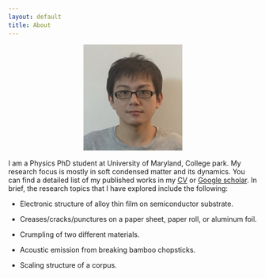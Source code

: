 ```yaml
---
layout: default
title: About
---
```


<center><img src='/assets/images/st.png' class='ST_img' width='200'></center>

I am a Physics PhD student at University of Maryland, College park. My research focus is mostly in soft condensed matter and its dynamics. You can find a detailed list of my published works in my [CV](/CV3.pdf) or [Google scholar](https://scholar.google.com/citations?hl=en&user=e0BF_m8AAAAJ). In brief, the research topics that I have explored include the following:

- Electronic structure of alloy thin film on semiconductor substrate.

- Creases/cracks/punctures on a paper sheet, paper roll, or aluminum foil.

- Crumpling of two different materials.

- Acoustic emission from breaking bamboo chopsticks.

- Scaling structure of a corpus.
